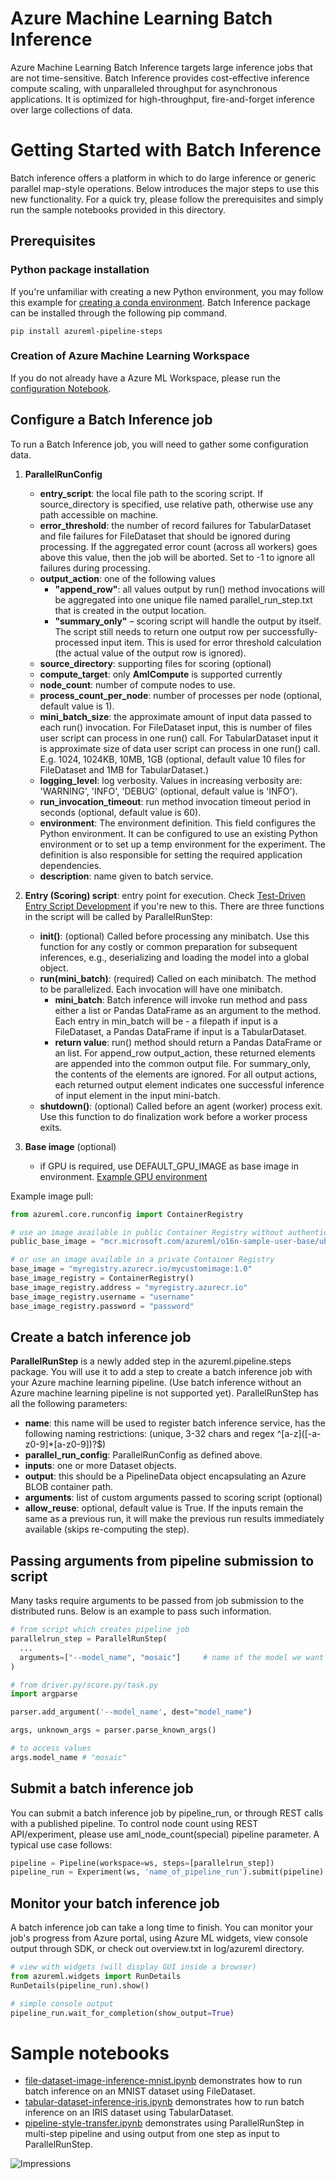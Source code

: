 # Azure Machine Learning Batch Inference

Azure Machine Learning Batch Inference targets large inference jobs that are not time-sensitive. Batch Inference provides cost-effective inference compute scaling, with unparalleled throughput for asynchronous applications. It is optimized for high-throughput, fire-and-forget inference over large collections of data.

# Getting Started with Batch Inference

Batch inference offers a platform in which to do large inference or generic parallel map-style operations. Below introduces the major steps to use this new functionality. For a quick try, please follow the prerequisites and simply run the sample notebooks provided in this directory.

## Prerequisites

### Python package installation
If you're unfamiliar with creating a new Python environment, you may follow this example for [creating a conda environment](https://docs.microsoft.com/en-us/azure/machine-learning/service/how-to-configure-environment#local). Batch Inference package can be installed through the following pip command.
```
pip install azureml-pipeline-steps
```

### Creation of Azure Machine Learning Workspace
If you do not already have a Azure ML Workspace, please run the [configuration Notebook](https://aka.ms/pl-config).

## Configure a Batch Inference job

To run a Batch Inference job, you will need to gather some configuration data.

1. **ParallelRunConfig**
    - **entry_script**: the local file path to the scoring script. If source_directory is specified, use relative path, otherwise use any path accessible on machine.
    - **error_threshold**: the number of record failures for TabularDataset and file failures for FileDataset that should be ignored during processing. If the aggregated error count (across all workers) goes above this value, then the job will be aborted. Set to -1 to ignore all failures during processing.
    - **output_action**: one of the following values
        - **"append_row"**: all values output by run() method invocations will be aggregated into one unique file named parallel_run_step.txt that is created in the output location.
        - **"summary_only"** – scoring script will handle the output by itself.  The script still needs to return one output row per successfully-processed input item. This is used for error threshold calculation (the actual value of the output row is ignored).
    - **source_directory**: supporting files for scoring (optional)
    - **compute_target**: only **AmlCompute** is supported currently
    - **node_count**: number of compute nodes to use.
    - **process_count_per_node**: number of processes per node (optional, default value is 1).
    - **mini_batch_size**: the approximate amount of input data passed to each run() invocation.  For FileDataset input, this is number of files user script can process in one run() call. For TabularDataset input it is approximate size of data user script can process in one run() call. E.g. 1024, 1024KB, 10MB, 1GB (optional, default value 10 files for FileDataset and 1MB for TabularDataset.)
    - **logging_level**: log verbosity. Values in increasing verbosity are: 'WARNING', 'INFO', 'DEBUG' (optional, default value is 'INFO').
    - **run_invocation_timeout**: run method invocation timeout period in seconds (optional, default value is 60).
    - **environment**: The environment definition. This field configures the Python environment. It can be configured to use an existing Python environment or to set up a temp environment for the experiment. The definition is also responsible for setting the required application dependencies.
    - **description**: name given to batch service.

2. **Entry (Scoring) script**: entry point for execution. Check [Test-Driven Entry Script Development](./parallel-run-tdd/README.md) if you're new to this. There are three functions in the script will be called by ParallelRunStep:
    - **init()**: (optional) Called before processing any minibatch. Use this function for any costly or common preparation for subsequent inferences, e.g., deserializing and loading the model into a global object.
    - **run(mini_batch)**: (required) Called on each minibatch. The method to be parallelized. Each invocation will have one minibatch.
        - **mini_batch**: Batch inference will invoke run method and pass either a list or Pandas DataFrame as an argument to the method. Each entry in min_batch will be - a filepath if input is a FileDataset, a Pandas DataFrame if input is a TabularDataset.
        - **return value**: run() method should return a Pandas DataFrame or an list. For append_row output_action, these returned elements are appended into the common output file. For summary_only, the contents of the elements are ignored. For all output actions, each returned output element indicates one successful inference of input element in the input mini-batch.
    - **shutdown()**: (optional) Called before an agent (worker) process exit. Use this function to do finalization work before a worker process exits.
3. **Base image** (optional)
    - if GPU is required, use DEFAULT_GPU_IMAGE as base image in environment. [Example GPU environment](./file-dataset-image-inference-mnist.ipynb#specify-the-environment-to-run-the-script)

Example image pull:
```python
from azureml.core.runconfig import ContainerRegistry

# use an image available in public Container Registry without authentication
public_base_image = "mcr.microsoft.com/azureml/o16n-sample-user-base/ubuntu-miniconda"

# or use an image available in a private Container Registry
base_image = "myregistry.azurecr.io/mycustomimage:1.0"
base_image_registry = ContainerRegistry()
base_image_registry.address = "myregistry.azurecr.io"
base_image_registry.username = "username"
base_image_registry.password = "password"
```


## Create a batch inference job

**ParallelRunStep** is a newly added step in the azureml.pipeline.steps package. You will use it to add a step to create a batch inference job with your Azure machine learning pipeline. (Use batch inference without an Azure machine learning pipeline is not supported yet). ParallelRunStep has all the following parameters:
  - **name**: this name will be used to register batch inference service, has the following naming restrictions: (unique, 3-32 chars and regex ^\[a-z\]([-a-z0-9]*[a-z0-9])?$)
  - **parallel_run_config**: ParallelRunConfig as defined above.
  - **inputs**: one or more Dataset objects.
  - **output**: this should be a PipelineData object encapsulating an Azure BLOB container path.
  - **arguments**: list of custom arguments passed to scoring script (optional)
  - **allow_reuse**: optional, default value is True. If the inputs remain the same as a previous run, it will make the previous run results immediately available (skips re-computing the step).

## Passing arguments from pipeline submission to script

Many tasks require arguments to be passed from job submission to the distributed runs. Below is an example to pass such information.
```python
# from script which creates pipeline job
parallelrun_step = ParallelRunStep(
  ...
  arguments=["--model_name", "mosaic"]     # name of the model we want to use, in case we have more than one option
)
```
```python
# from driver.py/score.py/task.py
import argparse

parser.add_argument('--model_name', dest="model_name")

args, unknown_args = parser.parse_known_args()

# to access values
args.model_name # "mosaic"
```

## Submit a batch inference job

You can submit a batch inference job by pipeline_run, or through REST calls with a published pipeline. To control node count using REST API/experiment, please use aml_node_count(special) pipeline parameter. A typical use case follows:

```python
pipeline = Pipeline(workspace=ws, steps=[parallelrun_step])
pipeline_run = Experiment(ws, 'name_of_pipeline_run').submit(pipeline)
```

## Monitor your batch inference job

A batch inference job can take a long time to finish. You can monitor your job's progress from Azure portal, using Azure ML widgets, view console output through SDK, or check out overview.txt in log/azureml directory.

```python
# view with widgets (will display GUI inside a browser)
from azureml.widgets import RunDetails
RunDetails(pipeline_run).show()

# simple console output
pipeline_run.wait_for_completion(show_output=True)
```

# Sample notebooks

-  [file-dataset-image-inference-mnist.ipynb](./file-dataset-image-inference-mnist.ipynb) demonstrates how to run batch inference on an MNIST dataset using FileDataset.
-  [tabular-dataset-inference-iris.ipynb](./tabular-dataset-inference-iris.ipynb) demonstrates how to run batch inference on an IRIS dataset using TabularDataset.
-  [pipeline-style-transfer.ipynb](../pipeline-style-transfer/pipeline-style-transfer-parallel-run.ipynb) demonstrates using ParallelRunStep in multi-step pipeline and using output from one step as input to ParallelRunStep.

![Impressions](https://PixelServer20190423114238.azurewebsites.net/api/impressions/MachineLearningNotebooks/how-to-use-azureml/machine-learning-pipelines/parallel-run/README.png)

